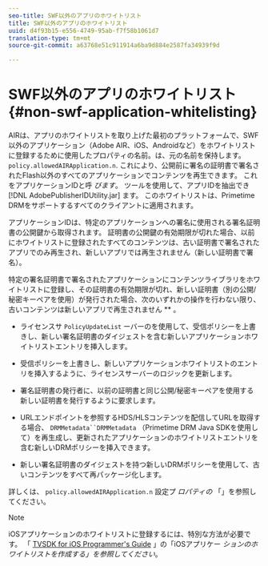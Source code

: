 ```yaml
---
seo-title: SWF以外のアプリのホワイトリスト
title: SWF以外のアプリのホワイトリスト
uuid: d4f93b15-e556-4749-95ab-f7f58b1061d7
translation-type: tm+mt
source-git-commit: a63768e51c911914a6ba9d884e2587fa34939f9d

---
```



# SWF以外のアプリのホワイトリスト {#non-swf-application-whitelisting}

AIRは、アプリのホワイトリストを取り上げた最初のプラットフォームで、SWF以外のアプリケーション（Adobe AIR、iOS、Androidなど）をホワイトリストに登録するために使用したプロパティの名前。は、元の名前を保持します。 `policy.allowedAIRApplication.n`. これにより、公開前に署名の証明書で署名されたFlash以外のすべてのアプリケーションでコンテンツを再生できます。 これをアプリケーションIDと呼 *びます*。 ツールを使用して、アプリIDを抽出でき [!DNL AdobePublisherIDUtility.jar] ます。 このホワイトリストは、Primetime DRMをサポートするすべてのクライアントに適用されます。

アプリケーションIDは、特定のアプリケーションへの署名に使用される署名証明書の公開鍵から取得されます。 証明書の公開鍵の有効期限が切れた場合、以前にホワイトリストに登録されたすべてのコンテンツは、古い証明書で署名されたアプリでのみ再生され、新しいアプリでは再生されません（新しい証明書で署名）。

特定の署名証明書で署名されたアプリケーションにコンテンツライブラリをホワイトリストに登録し、その証明書の有効期限が切れ、新しい証明書（別の公開/秘密キーペアを使用）が発行された場合、次のいずれかの操作を行わない限り、古いコンテンツは新しいアプリで再生されません ** 。

* ライセンスサ `PolicyUpdateList` ーバーのを使用して、受信ポリシーを上書きし、新しい署名証明書のダイジェストを含む新しいアプリケーションホワイトリストエントリを挿入します。
* 受信ポリシーを上書きし、新しいアプリケーションホワイトリストのエントリを挿入するように、ライセンスサーバーのロジックを更新します。
* 署名証明書の発行者に、以前の証明書と同じ公開/秘密キーペアを使用する新しい証明書を発行するように要求します。
* URLエンドポイントを参照するHDS/HLSコンテンツを配信してURLを取得する場合、 `DRMMetadata``DRMMetadata` （Primetime DRM Java SDKを使用して）を再生成し、更新されたアプリケーションのホワイトリストエントリを含む新しいDRMポリシーを挿入できます。

* 新しい署名証明書のダイジェストを持つ新しいDRMポリシーを使用して、古いコンテンツをすべて再パッケージ化します。

詳しくは、 `policy.allowedAIRApplication.n` 設定プ *ロパティの* 「」を参照してください。

>[!NOTE]
>
>iOSアプリケーションのホワイトリストに登録するには、特別な方法が必要です。 「 [TVSDK for iOS Programmer&#39;s Guide](../../../../../programming/tvsdk-3x-ios-prog/ios-3x-drm-content-security/ios-3x-whitelist-your-ios-application.md) 」の「iOSアプリケー *ションのホワイトリストを作成する」を参照してください*。